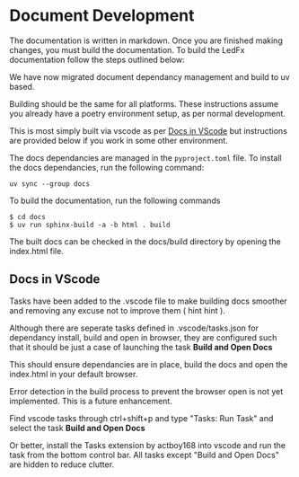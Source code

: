 # Document Development

The documentation is written in markdown. Once you are finished
making changes, you must build the documentation. To build the LedFx
documentation follow the steps outlined below:

We have now migrated document dependancy management and build to uv
based.

Building should be the same for all platforms. These instructions assume you already have a poetry environment setup, as per normal development.

This is most simply built via vscode as per [Docs in VScode](#docs-in-vscode) but instructions are provided below if you work in some other environment.

The docs dependancies are managed in the `pyproject.toml`
file. To install the docs dependancies, run the following command:

``` console
uv sync --group docs
```

To build the documentation, run the following commands

``` console
$ cd docs
$ uv run sphinx-build -a -b html . build
```

The built docs can be checked in the docs/build directory by opening the index.html file.

## Docs in VScode

Tasks have been added to the .vscode file to make building docs smoother and removing any excuse not to improve them ( hint hint ).

Although there are seperate tasks defined in .vscode/tasks.json for
dependancy install, build and open in browser, they are configured such
that it should be just a case of launching the task **Build and Open
Docs**

This should ensure dependancies are in place, build the docs and open
the index.html in your default browser.

Error detection in the build process to prevent the browser open is not
yet implemented. This is a future enhancement.

Find vscode tasks through ctrl+shift+p and type \"Tasks: Run Task\" and
select the task **Build and Open Docs**

Or better, install the Tasks extension by actboy168 into vscode and run
the task from the bottom control bar. All tasks except \"Build and Open
Docs\" are hidden to reduce clutter.
